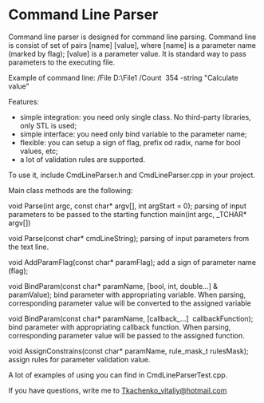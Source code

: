# Command Line Parser
Command line parser is designed for command line parsing. 
Command line is consist of set of pairs [name] [value], where [name] is a  parameter name (marked by flag); [value] is a parameter value. It is standard way to pass parameters to the executing file.

Example of command line:
/File D:\File1 /Count  354 -string "Calculate value"

Features:
- simple integration: you need only single class. No third-party libraries, only STL is used;
- simple interface: you need only bind variable to the parameter name;
- flexible: you can setup a sign of flag, prefix od radix, name for bool values, etc;
- a lot of validation rules are supported.

To use it, include CmdLineParser.h and CmdLineParser.cpp in your project. 

Main class methods are the following:

void Parse(int argc, const char* argv[], int argStart = 0);
parsing of input parameters to be passed to the starting function main(int argc, _TCHAR* argv[])

void Parse(const char* cmdLineString); 
parsing of input parameters from the text line.

void AddParamFlag(const char* paramFlag); 
add a sign of parameter name (flag);


void BindParam(const char* paramName, [bool, int, double…] & paramValue);
bind parameter with appropriating variable. When parsing, corresponding parameter value will be converted to the assigned variable

void BindParam(const char* paramName, [callback_...]  callbackFunction);
bind parameter with appropriating callback function. When parsing, corresponding parameter value will be passed to the assigned function.

void AssignConstrains(const char* paramName, rule_mask_t rulesMask);
assign rules for parameter validation value.

A lot of examples of using you can find in CmdLineParserTest.cpp.

If you have questions, write me to Tkachenko_vitaliy@hotmail.com

